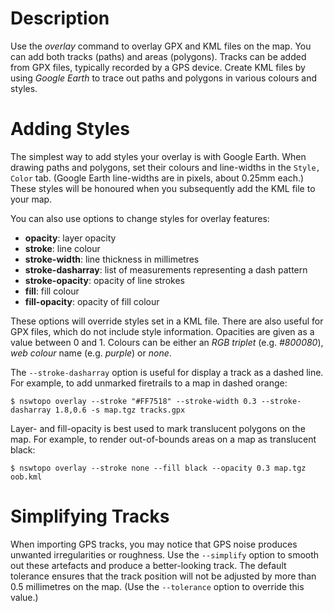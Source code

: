 # Description

Use the *overlay* command to overlay GPX and KML files on the map. You can add both tracks (paths) and areas (polygons). Tracks can be added from GPX files, typically recorded by a GPS device. Create KML files by using *Google Earth* to trace out paths and polygons in various colours and styles.

# Adding Styles

The simplest way to add styles your overlay is with Google Earth. When drawing paths and polygons, set their colours and line-widths in the `Style, Color` tab. (Google Earth line-widths are in pixels, about 0.25mm each.) These styles will be honoured when you subsequently add the KML file to your map.

You can also use options to change styles for overlay features:

* **opacity**: layer opacity
* **stroke**: line colour
* **stroke-width**: line thickness in millimetres
* **stroke-dasharray**: list of measurements representing a dash pattern
* **stroke-opacity**: opacity of line strokes
* **fill**: fill colour
* **fill-opacity**: opacity of fill colour

These options will override styles set in a KML file. There are also useful for GPX files, which do not include style information. Opacities are given as a value between 0 and 1. Colours can be either an *RGB triplet* (e.g. *#800080*), *web colour* name (e.g. *purple*) or *none*.

The `--stroke-dasharray` option is useful for display a track as a dashed line. For example, to add unmarked firetrails to a map in dashed orange:

```
$ nswtopo overlay --stroke "#FF7518" --stroke-width 0.3 --stroke-dasharray 1.8,0.6 -s map.tgz tracks.gpx
```

Layer- and fill-opacity is best used to mark translucent polygons on the map. For example, to render out-of-bounds areas on a map as translucent black:

```
$ nswtopo overlay --stroke none --fill black --opacity 0.3 map.tgz oob.kml
```

# Simplifying Tracks

When importing GPS tracks, you may notice that GPS noise produces unwanted irregularities or roughness. Use the `--simplify` option to smooth out these artefacts and produce a better-looking track. The default tolerance ensures that the track position will not be adjusted by more than 0.5 millimetres on the map. (Use the `--tolerance` option to override this value.)
